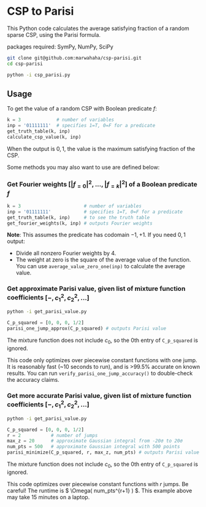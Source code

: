 # CSP to Parisi

This Python code calculates the average satisfying fraction of a random sparse CSP, using the Parisi formula.

packages required: SymPy, NumPy, SciPy

```bash
git clone git@github.com:marwahaha/csp-parisi.git
cd csp-parisi
```
```bash
python -i csp_parisi.py
```

## Usage

To get the value of a random CSP with Boolean predicate $f$:

```python
k = 3             # number of variables
inp = '01111111'  # specifies 1=T, 0=F for a predicate
get_truth_table(k, inp)
calculate_csp_value(k, inp)
```
When the output is ${0,1}$, the value is the maximum satisfying fraction of the CSP.

Some methods you may also want to use are defined below:


### Get Fourier weights $[|f_{=0}|^2,...,|f_{=k}|^2]$ of a Boolean predicate $f$


```python
k = 3                       # number of variables
inp = '01111111'            # specifies 1=T, 0=F for a predicate
get_truth_table(k, inp)     # to see the truth table
get_fourier_weights(k, inp) # outputs Fourier weights
```

**Note**:
This assumes the predicate has codomain ${-1, +1}$.
If you need ${0,1}$ output:
* Divide all nonzero Fourier weights by 4.
* The weight at zero is the square of the average value of the function. You can use `average_value_zero_one(inp)` to calculate the average value.


### Get approximate Parisi value, given list of mixture function coefficients $[-, c_1^2, c_2^2, ...]$

```bash
python -i get_parisi_value.py
```

```python
C_p_squared = [0, 0, 0, 1/2]
parisi_one_jump_approx(C_p_squared) # outputs Parisi value
```

The mixture function does not include $c_0$, so the 0th entry of `C_p_squared` is ignored.

This code only optimizes over piecewise constant functions with one jump.
It is reasonably fast (~10 seconds to run), and is >99.5% accurate on known results.
You can run `verify_parisi_one_jump_accuracy()` to double-check the accuracy claims.


### Get more accurate Parisi value, given list of mixture function coefficients $[-, c_1^2, c_2^2, ...]$

```bash
python -i get_parisi_value.py
```

```python
C_p_squared = [0, 0, 0, 1/2]
r = 2           # number of jumps
max_z = 20      # approximate Gaussian integral from -20σ to 20σ
num_pts = 500   # approximate Gaussian integral with 500 points
parisi_minimize(C_p_squared, r, max_z, num_pts) # outputs Parisi value
```

The mixture function does not include $c_0$, so the 0th entry of `C_p_squared` is ignored.

This code optimizes over piecewise constant functions with $r$ jumps.
Be careful! The runtime is $ \Omega( num_pts^{r+1} ) $.
This example above may take 15 minutes on a laptop.
